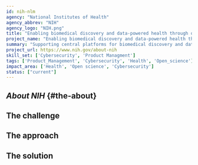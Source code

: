 ```yaml
---
id: nih-nlm
agency: "National Institutes of Health"
agency_abbrev: "NIH"
agency_logo: "NIH.png"
title: "Enabling biomedical discovery and data-powered health through open science"
project_name: "Enabling biomedical discovery and data-powered health through open science"
summary: "Supporting central platforms for biomedical discovery and data-powered health at the National Library of Medicine by integrating streams of complex and interconnected research outputs that can be readily translated into scientific insights, clinical care, public health practices, and personal wellness."
project_url: https://www.nih.gov/about-nih
skill_set: ['Cybersecurity', 'Product Managment']
tags: ['Product_Management', 'Cybersecurity', 'Health', 'Open_science']
impact_area: ['Health', 'Open science', 'Cybersecurity']
status: ["current"]
---
```


## *About NIH* {#the-about}

## The challenge

## The approach

## The solution 
